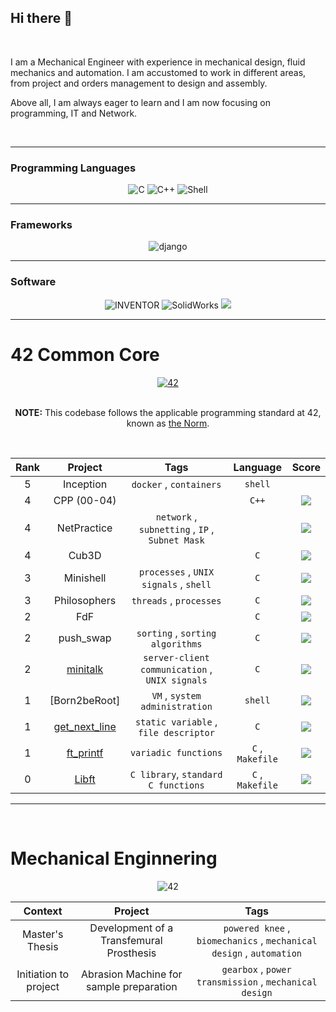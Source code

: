 ## Hi there 👋
</br>

I am a Mechanical Engineer with experience in mechanical design, fluid mechanics and automation. I am accustomed to work in different areas, from project and orders management to design and assembly.

Above all, I am always eager to learn and I am now focusing on programming, IT and Network.

</br>

___
### Programming Languages
<div align="center">
    <img src="https://img.shields.io/badge/c-0D1117.svg?style=for-the-badge&logo=c&logoColor=3893F5" alt="C"/>
    <img src="https://img.shields.io/badge/c%2B%2B-0D1117.svg?style=for-the-badge&logo=c%2B%2B&logoColor=3893F5" alt="C++"/>
    <img src="https://img.shields.io/badge/shell-0D1117.svg?style=for-the-badge&logo=gnu-bash&logoColor=3893F5" alt="Shell"/>
</div>

___
### Frameworks
<div align="center">
    <img src="https://img.shields.io/badge/django-0D1117.svg?style=for-the-badge&logo=django&logoColor=3893F5" alt="django"/>
</div>

___
### Software
<div align="center">
    <img src="https://img.shields.io/badge/Inventor-0D1117.svg?style=for-the-badge&logo=autodesk&logoColor=3893F5" alt="INVENTOR"/>
    <img src="https://img.shields.io/badge/Solidworks-0D1117.svg?style=for-the-badge&logo=dassaultsystemes&logoColor=3893F5" alt="SolidWorks"/>
    <img src="https://img.shields.io/badge/docker-0D1117.svg?style=for-the-badge&logo=docker&logoColor=3893F5 alt="docker"/>
</div>
    
___
# 42 Common Core


<div align="center">
<a href="https://42.fr/en/the-program/software-engineer-degree/">
    <img src="https://img.shields.io/badge/42%20School-Common%20Core%20curriculum-%2315bbbb" alt="42"/>
</a>
</div>
</br>
<div align="center">
    <p><strong>NOTE:</strong> This codebase follows the applicable programming standard at 42, known as 
    <a href="https://github.com/teresa-chow/42-common-core/blob/main/en_norm_v4_2023.pdf">the Norm</a>.</p>
</div>

</br>
<div align="center">
    
Rank | Project | Tags | Language | Score 
:--:|:--:|:--:|:--:|:--:
5 | Inception | `docker` , `containers` | `shell` | 
4 | CPP (00-04) | | `C++`| <img src="https://img.shields.io/badge/100-111111?style=for-the-badge&label=100&labelColor=7CFC00&color=grey"/>
4 | NetPractice | `network` , `subnetting` , `IP` , `Subnet Mask`| | <img src="https://img.shields.io/badge/100-111111?style=for-the-badge&label=100&labelColor=7CFC00&color=grey"/>
4 | Cub3D | | `C` | <img src="https://img.shields.io/badge/100-111111?style=for-the-badge&label=125&labelColor=7CFC00&color=grey"/>
3 | Minishell | `processes` , `UNIX signals` , `shell` | `C` | <img src="https://img.shields.io/badge/100-111111?style=for-the-badge&label=125&labelColor=7CFC00&color=grey"/>
3 | Philosophers | `threads` , `processes` | `C` | <img src="https://img.shields.io/badge/100-111111?style=for-the-badge&label=125&labelColor=7CFC00&color=grey"/>
2 | FdF | | `C` | <img src="https://img.shields.io/badge/100-111111?style=for-the-badge&label=125&labelColor=7CFC00&color=grey"/>
2 | push_swap | `sorting` , `sorting algorithms` | `C` | <img src="https://img.shields.io/badge/100-111111?style=for-the-badge&label=125&labelColor=7CFC00&color=grey"/>
2 | [minitalk]() | `server-client communication` , `UNIX signals` | `C` | <img src="https://img.shields.io/badge/100-111111?style=for-the-badge&label=125&labelColor=7CFC00&color=grey"/>
1 | [Born2beRoot] | `VM` , `system administration` | `shell` | <img src="https://img.shields.io/badge/100-111111?style=for-the-badge&label=125&labelColor=7CFC00&color=grey"/>
1 | [get_next_line]() | `static variable` , `file descriptor` | `C` |  <img src="https://img.shields.io/badge/100-111111?style=for-the-badge&label=112&labelColor=AAFF44&color=grey"/>
1 | [ft_printf]() | `variadic functions` | `C` , `Makefile` | <img src="https://img.shields.io/badge/100-111111?style=for-the-badge&label=100&labelColor=BBFF77&color=grey">
0 | [Libft]() | `C library`, `standard C functions` | `C` , `Makefile` | <img src="https://img.shields.io/badge/100-111111?style=for-the-badge&label=112&labelColor=AAFF44&color=grey"/>

</div>

___

</br>

# Mechanical Enginnering

<div align="center">
<a>
    <img src="https://img.shields.io/badge/FEUP-Mechanical%20Enginnering-%2315bbbb" alt="42"/>
</a>

Context | Project | Tags 
:--:|:--:|:--:
Master's Thesis | Development of a Transfemural Prosthesis | `powered knee` , `biomechanics` , `mechanical design` , `automation` 
Initiation to project | Abrasion Machine for sample preparation | `gearbox` , `power transmission` , `mechanical design`
